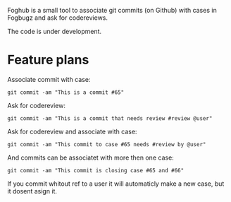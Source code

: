 Foghub is a small tool to associate git commits (on Github) with cases in Fogbugz and ask for codereviews.

The code is under development.

Feature plans
=============

Associate commit with case: 

    git commit -am "This is a commit #65"

Ask for codereview:

    git commit -am "This is a commit that needs review #review @user"

Ask for codereview and associate with case:

    git commit -am "This commit to case #65 needs #review by @user"

And commits can be associatet with more then one case:

    git commit -am "This commit is closing case #65 and #66"
  
If you commit whitout ref to a user it will automaticly make a new case, but it dosent asign it.